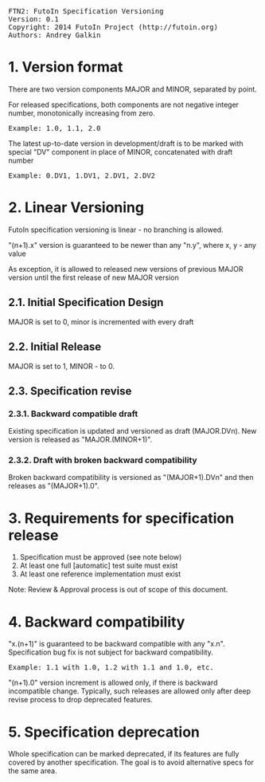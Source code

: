 <pre>
FTN2: FutoIn Specification Versioning
Version: 0.1
Copyright: 2014 FutoIn Project (http://futoin.org)
Authors: Andrey Galkin
</pre>


# 1. Version format

There are two version components MAJOR and MINOR, separated by point.

For released specifications, both components are not negative integer number, monotonically increasing from zero.
<pre>
Example: 1.0, 1.1, 2.0
</pre>

The latest up-to-date version in development/draft is to be marked with special "DV" component in place of MINOR, concatenated with draft number
<pre>
Example: 0.DV1, 1.DV1, 2.DV1, 2.DV2
</pre>


# 2. Linear Versioning

FutoIn specification versioning is linear - no branching is allowed.

"(n+1).x" version is guaranteed to be newer than any "n.y", where x, y - any value

As exception, it is allowed to released new versions of previous MAJOR version until the first release of new MAJOR version

## 2.1. Initial Specification Design

MAJOR is set to 0, minor is incremented with every draft

## 2.2. Initial Release

MAJOR is set to 1, MINOR - to 0.

## 2.3. Specification revise

### 2.3.1. Backward compatible draft
Existing specification is updated and versioned as draft (MAJOR.DVn).
New version is released as "MAJOR.(MINOR+1)".

### 2.3.2. Draft with broken backward compatibility
Broken backward compatibility is versioned as "(MAJOR+1).DVn" and then releases as "(MAJOR+1).0".


# 3. Requirements for specification release

1. Specification must be approved (see note below)
2. At least one full [automatic] test suite must exist
3. At least one reference implementation must exist

Note: Review & Approval process is out of scope of this document.

# 4. Backward compatibility

"x.(n+1)" is guaranteed to be backward compatible with any "x.n". Specification bug fix is not subject for backward compatibility.
<pre>
Example: 1.1 with 1.0, 1.2 with 1.1 and 1.0, etc.
</pre>

"(n+1).0" version increment is allowed only, if there is backward incompatible change.
Typically, such releases are allowed only after deep revise process to drop deprecated features.


# 5. Specification deprecation

Whole specification can be marked deprecated, if its features are fully covered by another specification.
The goal is to avoid alternative specs for the same area.


